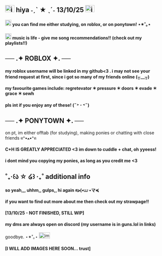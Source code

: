 ## <img width="30" height="23" alt="image" src="https://github.com/user-attachments/assets/ff36f8bd-8f70-4681-ac10-612c41321250" /> hiya ˗ˏˋ ★ ˎˊ˗ 13/10/25 <img width="30" height="23" alt="image" src="https://github.com/user-attachments/assets/b5b7c7f7-cde9-4f79-8945-8b319af5ef36" />

#### <img width="20" height="20" alt="image" src="https://github.com/user-attachments/assets/19e33109-d77d-43a0-aaf1-826e2bf2206b" /> you can find me either studying, on roblox, or on ponytown! ⋆✴︎˚｡⋆
#### <img width="20" height="20" alt="image" src="https://github.com/user-attachments/assets/1c3eb2b4-b25c-42b3-9dd2-ce14a9ac6b13" /> music is life - give me song recommendations!! (check out my playlists!!)

## ── .✦ ROBLOX ✦. ──
#### my roblox username will be linked in my github<3 . i may not see your friend request at first, since i got so many of my friends online (╥﹏╥)
#### my favourite games include: regretevator ✶ pressure ✶ doors ✶ evade ✶ grace ✶ sewh
#### pls int if you enjoy any of these! (˶˃ ᵕ ˂˶)

## ── .✦ PONYTOWN ✦. ──
on pt, im either offtab (for studying), making ponies or chatting with close friends ฅ^•ﻌ•^ฅ
#### C+H IS GREATLY APPRECIATED <3 im down to cuddle + chat, oh yyeess!
#### i dont mind you copying my ponies, as long as you credit me <3

## ˚₊‧꒰ა ☆ ໒꒱ ‧₊˚ additional info
#### so yeah,,, uhhm,, gulps,, hi again ฅ≽(•⩊ •マ≼
#### if you want to find out more about me then check out my strawpage!!
#### [13/10/25 - NOT FINISHED, STILL WIP]
#### my dms are always open on discord (my username is in guns.lol in links)

goodbye. ⋆✴︎˚｡⋆ <img width="36" height="20" alt="image" src="https://github.com/user-attachments/assets/73f91f39-92c6-418d-837d-0c6f48a86558" />


#### [I WILL ADD IMAGES HERE SOON... trust]
<!--
**alexstikks/alexstikks** is a ✨ _special_ ✨ repository because its `README.md` (this file) appears on your GitHub profile.

Here are some ideas to get you started:

- 🔭 I’m currently working on ...
- 🌱 I’m currently learning ...
- 👯 I’m looking to collaborate on ...
- 🤔 I’m looking for help with ...
- 💬 Ask me about ...
- 📫 How to reach me: ...
- 😄 Pronouns: ...
- ⚡ Fun fact: ...
-->
